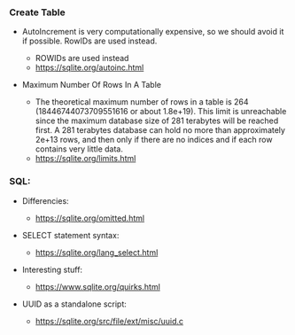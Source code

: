 ### Create Table

- AutoIncrement is very computationally expensive, so we should avoid it if possible. RowIDs are used instead.
    - ROWIDs are used instead
    - https://sqlite.org/autoinc.html

- Maximum Number Of Rows In A Table
    - The theoretical maximum number of rows in a table is 264 (18446744073709551616 or about 1.8e+19). This limit is
      unreachable since the maximum database size of 281 terabytes will be reached first. A 281 terabytes database can
      hold no more than approximately 2e+13 rows, and then only if there are no indices and if each row contains very
      little data.
    - https://sqlite.org/limits.html

### SQL:
- Differencies:
  - https://sqlite.org/omitted.html
- SELECT statement syntax:
  - https://sqlite.org/lang_select.html

- Interesting stuff:
  - https://www.sqlite.org/quirks.html

- UUID as a standalone script:
  - https://sqlite.org/src/file/ext/misc/uuid.c